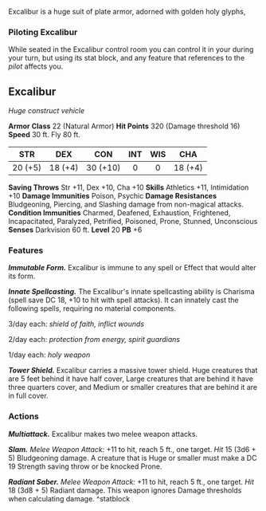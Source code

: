 Excalibur is a huge suit of plate armor, adorned with golden holy glyphs, 


### Piloting Excalibur
While seated in the Excalibur control room you can control it in your during your turn, but using its stat block, and any feature that references to the *pilot* affects you.

## Excalibur
*Huge construct vehicle*

**Armor Class** 22 (Natural Armor)
**Hit Points** 320 (Damage threshold 16)
**Speed** 30 ft. Fly 80 ft.

|   STR   |   DEX   |   CON    |   INT   |   WIS   |   CHA   |
|:-------:|:-------:|:--------:|:-------:|:-------:|:-------:|
| 20 (+5) | 18 (+4) | 30 (+10) |    0    |    0    | 18 (+4) |

**Saving Throws** Str +11, Dex +10, Cha +10
**Skills** Athletics +11, Intimidation +10
**Damage Immunities** Poison, Psychic
**Damage Resistances** Bludgeoning, Piercing, and Slashing damage from non-magical attacks.
**Condition Immunities** Charmed, Deafened, Exhaustion, Frightened, Incapacitated, Paralyzed, Petrified, Poisoned, Prone, Stunned, Unconscious
**Senses** Darkvision 60 ft.
**Level** 20 **PB** +6

### Features
***Immutable Form.*** Excalibur is immune to any spell or Effect that would alter its form.

***Innate Spellcasting.*** The Excalibur's innate spellcasting ability is Charisma (spell save DC 18, +10 to hit with spell attacks). It can innately cast the following spells, requiring no material components.

3/day each: *shield of faith, inflict wounds*

2/day each: *protection from energy, spirit guardians*

1/day each: *holy weapon*

***Tower Shield.*** Excalibur carries a massive tower shield. Huge creatures that are 5 feet behind it have half cover, Large creatures that are behind it have three quarters cover, and Medium or smaller creatures that are behind it are in full cover.


### Actions
***Multiattack.*** Excalibur makes two melee weapon attacks.

***Slam.*** *Melee Weapon Attack:* +11 to hit, reach 5 ft., one target. *Hit* 15 (3d6 + 5) Bludgeoning damage. A creature that is Huge or smaller must make a DC 19 Strength saving throw or be knocked Prone.

***Radiant Saber.*** *Melee Weapon Attack:* +11 to hit, reach 5 ft., one target. *Hit* 18 (3d8 + 5) Radiant damage. This weapon ignores Damage thresholds when calculating damage.
^statblock